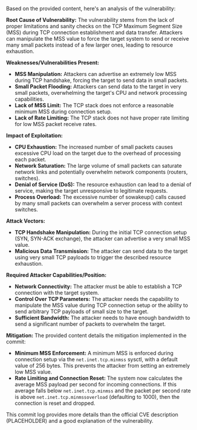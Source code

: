 Based on the provided content, here's an analysis of the vulnerability:

**Root Cause of Vulnerability:**
The vulnerability stems from the lack of proper limitations and sanity checks on the TCP Maximum Segment Size (MSS) during TCP connection establishment and data transfer. Attackers can manipulate the MSS value to force the target system to send or receive many small packets instead of a few larger ones, leading to resource exhaustion.

**Weaknesses/Vulnerabilities Present:**

*   **MSS Manipulation:** Attackers can advertise an extremely low MSS during TCP handshake, forcing the target to send data in small packets.
*   **Small Packet Flooding:** Attackers can send data to the target in very small packets, overwhelming the target's CPU and network processing capabilities.
*  **Lack of MSS Limit:** The TCP stack does not enforce a reasonable minimum MSS during connection setup.
*  **Lack of Rate Limiting:** The TCP stack does not have proper rate limiting for low MSS packet receive rates.

**Impact of Exploitation:**

*   **CPU Exhaustion:** The increased number of small packets causes excessive CPU load on the target due to the overhead of processing each packet.
*   **Network Saturation:**  The large volume of small packets can saturate network links and potentially overwhelm network components (routers, switches).
*   **Denial of Service (DoS):** The resource exhaustion can lead to a denial of service, making the target unresponsive to legitimate requests.
*   **Process Overload:** The excessive number of sowakeup() calls caused by many small packets can overwhelm a server process with context switches.

**Attack Vectors:**

*   **TCP Handshake Manipulation:** During the initial TCP connection setup (SYN, SYN-ACK exchange), the attacker can advertise a very small MSS value.
*   **Malicious Data Transmission:** The attacker can send data to the target using very small TCP payloads to trigger the described resource exhaustion.

**Required Attacker Capabilities/Position:**

*   **Network Connectivity:** The attacker must be able to establish a TCP connection with the target system.
*   **Control Over TCP Parameters:** The attacker needs the capability to manipulate the MSS value during TCP connection setup or the ability to send arbitrary TCP payloads of small size to the target.
*   **Sufficient Bandwidth:** The attacker needs to have enough bandwidth to send a significant number of packets to overwhelm the target.

**Mitigation:**
The provided content details the mitigation implemented in the commit:

*   **Minimum MSS Enforcement:** A minimum MSS is enforced during connection setup via the `net.inet.tcp.minmss` sysctl, with a default value of 256 bytes. This prevents the attacker from setting an extremely low MSS value.
*   **Rate Limiting and Connection Reset:** The system now calculates the average MSS payload per second for incoming connections. If this average falls below `net.inet.tcp.minmss` and the packet per second rate is above `net.inet.tcp.minmssoverload` (defaulting to 1000), then the connection is reset and dropped.

This commit log provides more details than the official CVE description (PLACEHOLDER) and a good explanation of the vulnerability.